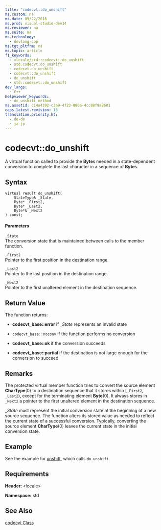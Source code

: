```yaml
---
title: "codecvt::do_unshift"
ms.custom: na
ms.date: 09/22/2016
ms.prod: visual-studio-dev14
ms.reviewer: na
ms.suite: na
ms.technology: 
  - devlang-cpp
ms.tgt_pltfrm: na
ms.topic: article
f1_keywords: 
  - xlocale/std::codecvt::do_unshift
  - std.codecvt.do_unshift
  - codecvt.do_unshift
  - codecvt::do_unshift
  - do_unshift
  - std::codecvt::do_unshift
dev_langs: 
  - C++
helpviewer_keywords: 
  - do_unshift method
ms.assetid: c14a4392-c3a9-4f23-880a-4cc88f9a8681
caps.latest.revision: 16
translation.priority.ht: 
  - de-de
  - ja-jp
---
```

# codecvt::do_unshift
A virtual function called to provide the **Byte**s needed in a state-dependent conversion to complete the last character in a sequence of **Byte**s.  
  
## Syntax  
  
```  
virtual result do_unshift(  
    StateType& _State,  
    Byte* _First2,   
    Byte* _Last2,   
    Byte*& _Next2  
) const;  
```  
  
#### Parameters  
 `_State`  
 The conversion state that is maintained between calls to the member function.  
  
 `_First2`  
 Pointer to the first position in the destination range.  
  
 `_Last2`  
 Pointer to the last position in the destination range.  
  
 `_Next2`  
 Pointer to the first unaltered element in the destination sequence.  
  
## Return Value  
 The function returns:  
  
-   **codecvt_base::error** if _*State* represents an invalid state  
  
-   `codecvt_base::noconv` if the function performs no conversion  
  
-   **codecvt_base::ok** if the conversion succeeds  
  
-   **codecvt_base::partial** if the destination is not large enough for the conversion to succeed  
  
## Remarks  
 The protected virtual member function tries to convert the source element **CharType**(0) to a destination sequence that it stores within [`_First2`, `_Last2`), except for the terminating element **Byte**(0). It always stores in `_Next2` a pointer to the first unaltered element in the destination sequence.  
  
 _*State* must represent the initial conversion state at the beginning of a new source sequence. The function alters its stored value as needed to reflect the current state of a successful conversion. Typically, converting the source element **CharType**(0) leaves the current state in the initial conversion state.  
  
## Example  
 See the example for [unshift](../vs140/codecvt--unshift.md), which calls `do_unshift`.  
  
## Requirements  
 **Header:** <locale\>  
  
 **Namespace:** std  
  
## See Also  
 [codecvt Class](../vs140/codecvt-class.md)